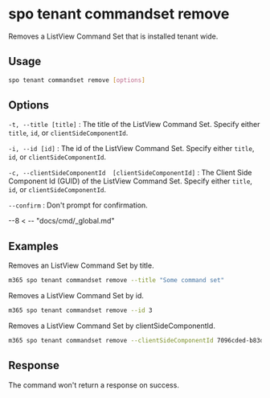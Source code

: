 # spo tenant commandset remove

Removes a ListView Command Set that is installed tenant wide.

## Usage

```sh
spo tenant commandset remove [options]
```

## Options

`-t, --title [title]`
: The title of the ListView Command Set. Specify either `title`, `id`, or `clientSideComponentId`.

`-i, --id [id]`
: The id of the ListView Command Set. Specify either `title`, `id`, or `clientSideComponentId`.

`-c, --clientSideComponentId  [clientSideComponentId]`
: The Client Side Component Id (GUID) of the ListView Command Set. Specify either `title`, `id`, or `clientSideComponentId`.

`--confirm`
: Don't prompt for confirmation.

--8 < -- "docs/cmd/_global.md"

## Examples

Removes an ListView Command Set by title.

```sh
m365 spo tenant commandset remove --title "Some command set"
```

Removes a ListView Command Set by id.

```sh
m365 spo tenant commandset remove --id 3
```

Removes a ListView Command Set by clientSideComponentId.

```sh
m365 spo tenant commandset remove --clientSideComponentId 7096cded-b83d-4eab-96f0-df477ed7c0bc
```

## Response

The command won't return a response on success.
